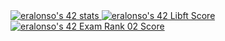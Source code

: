 <a href="https://github.com/JaeSeoKim/badge42">
  <img src="https://badge42.vercel.app/api/v2/cl9gs40hi00540hl4ml1s4fw0/stats?cursusId=21&coalitionId=206" alt="eralonso's 42 stats" />
</a>
<a href="https://github.com/JaeSeoKim/badge42">
  <img src="https://badge42.vercel.app/api/v2/cl9gs40hi00540hl4ml1s4fw0/project/2788500" alt="eralonso's 42 Libft Score" />
</a>
<a href="https://github.com/JaeSeoKim/badge42">
  <img src="https://badge42.vercel.app/api/v2/cl9gs40hi00540hl4ml1s4fw0/project/2824036" alt="eralonso's 42 Exam Rank 02 Score" />
</a>
